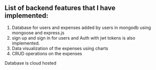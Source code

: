 ## List of backend features that I have implemented:

1. Database for users and expenses added by users in mongodb using mongoose and express.js
2. sign up and sign in for users and Auth with jwt tokens is also implemented.
3. Data visualization of the expenses using charts
4. CRUD operations on the expenses

Database is cloud hosted
